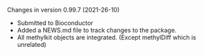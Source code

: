 Changes in version 0.99.7 (2021-26-10)
+ Submitted to Bioconductor
+ Added a NEWS.md file to track changes to the package.
+ All methylkit objects are integrated. (Except methylDiff which is unrelated)